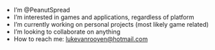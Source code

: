 - I’m @PeanutSpread
- I’m interested in games and applications, regardless of platform
- I’m currently working on personal projects (most likely game related)
- I’m looking to collaborate on anything
- How to reach me: lukevanrooyen@hotmail.com

<!---
PeanutSpread/PeanutSpread is a ✨ special ✨ repository because its `README.md` (this file) appears on your GitHub profile.
You can click the Preview link to take a look at your changes.
--->
